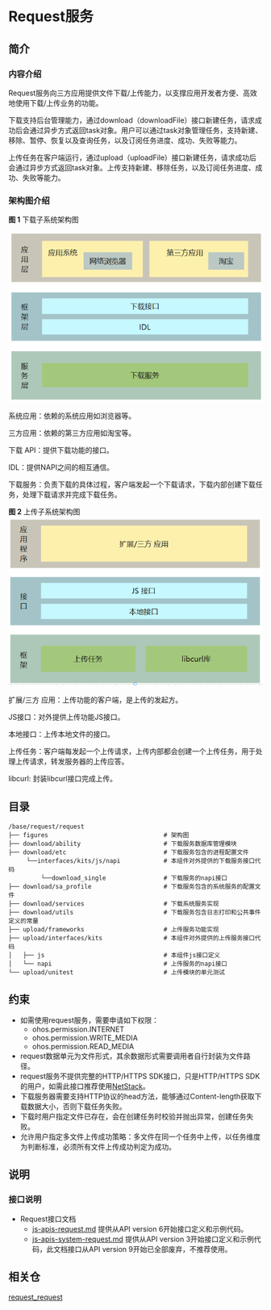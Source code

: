 

# Request服务
##  简介
### 内容介绍

Request服务向三方应用提供文件下载/上传能力，以支撑应用开发者方便、高效地使用下载/上传业务的功能。

下载支持后台管理能力，通过download（downloadFile）接口新建任务，请求成功后会通过异步方式返回task对象。用户可以通过task对象管理任务，支持新建、移除、暂停、恢复以及查询任务，以及订阅任务进度、成功、失败等能力。

上传任务在客户端运行，通过upload（uploadFile）接口新建任务，请求成功后会通过异步方式返回task对象。上传支持新建、移除任务，以及订阅任务进度、成功、失败等能力。

### 架构图介绍

**图 1** 下载子系统架构图

![](figures/download_archit.png "子系统架构图")

系统应用：依赖的系统应用如浏览器等。

三方应用：依赖的第三方应用如淘宝等。

下载 API：提供下载功能的接口。

IDL：提供NAPI之间的相互通信。

下载服务：负责下载的具体过程，客户端发起一个下载请求，下载内部创建下载任务，处理下载请求并完成下载任务。

**图 2** 上传子系统架构图
![](figures/upload_archit.png "子系统架构图")

扩展/三方 应用：上传功能的客户端，是上传的发起方。

JS接口：对外提供上传功能JS接口。

本地接口：上传本地文件的接口。

上传任务：客户端每发起一个上传请求，上传内部都会创建一个上传任务，用于处理上传请求，转发服务器的上传应答。

libcurl: 封装libcurl接口完成上传。

## 目录

```
/base/request/request
├── figures                                # 架构图
├── download/ability                       # 下载服务数据库管理模块
├── download/etc 	                       # 下载服务包含的进程配置文件
	 └──interfaces/kits/js/napi            # 本组件对外提供的下载服务接口代码
		 └──download_single                # 下载服务的napi接口
├── download/sa_profile                    # 下载服务包含的系统服务的配置文件
├── download/services                      # 下载系统服务实现
├── download/utils                         # 下载服务包含日志打印和公共事件定义的常量
├── upload/frameworks                      # 上传服务功能实现
├── upload/interfaces/kits                 # 本组件对外提供的上传服务接口代码
│   ├── js                                 # 本组件js接口定义
│   └── napi                               # 上传服务的napi接口
└── upload/unitest                         # 上传模块的单元测试
```

##  约束

-   如需使用request服务，需要申请如下权限：
    -   ohos.permission.INTERNET
    -   ohos.permission.WRITE_MEDIA
    -   ohos.permission.READ_MEDIA
-   request数据单元为文件形式，其余数据形式需要调用者自行封装为文件路径。
-   request服务不提供完整的HTTP/HTTPS SDK接口，只是HTTP/HTTPS SDK 的用户，如需此接口推荐使用[NetStack](https://gitee.com/openharmony/communication_netstack)。
-   下载服务器需要支持HTTP协议的head方法，能够通过Content-length获取下载数据大小，否则下载任务失败。
-   下载时用户指定文件已存在，会在创建任务时校验并抛出异常，创建任务失败。
-   允许用户指定多文件上传成功策略：多文件在同一个任务中上传，以任务维度为判断标准，必须所有文件上传成功判定为成功。


##  说明
###  接口说明
-   Request接口文档
    -   [js-apis-request.md](https://gitee.com/openharmony/docs/blob/master/zh-cn/application-dev/reference/apis-basic-services-kit/js-apis-request.md) 提供从API version 6开始接口定义和示例代码。
    -   [js-apis-system-request.md](https://gitee.com/openharmony/docs/blob/master/zh-cn/application-dev/reference/apis-basic-services-kit/js-apis-system-request.md) 提供从API version 3开始接口定义和示例代码，此文档接口从API version 9开始已全部废弃，不推荐使用。



##  相关仓

[request_request](https://gitee.com/openharmony/request_request)